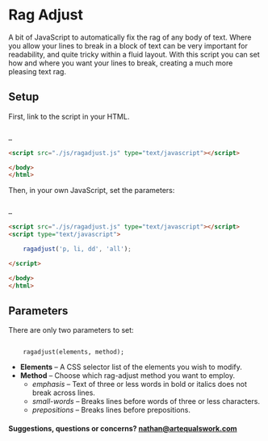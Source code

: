 Rag Adjust
==========

A bit of JavaScript to automatically fix the rag of any body of text. Where you allow your lines to break in a block of text can be very important for readability, and quite tricky within a fluid layout. With this script you can set how and where you want your lines to break, creating a much more pleasing text rag.

## Setup

First, link to the script in your HTML.

```HTML

…

<script src="./js/ragadjust.js" type="text/javascript"></script>

</body>
</html>

```

Then, in your own JavaScript, set the parameters:

```HTML

…

<script src="./js/ragadjust.js" type="text/javascript"></script>
<script type="text/javascript">

	ragadjust('p, li, dd', 'all');

</script>

</body>
</html>

```

## Parameters

There are only two parameters to set:

```JS

	ragadjust(elements, method);

```

* __Elements__ – A CSS selector list of the elements you wish to modify.
* __Method__ – Choose which rag-adjust method you want to employ.
  - _emphasis_ – Text of three or less words in bold or italics does not break across lines.
  - _small-words_ – Breaks lines before words of three or less characters.
  - _prepositions_ – Breaks lines before prepositions.

#### Suggestions, questions or concerns? nathan@artequalswork.com
